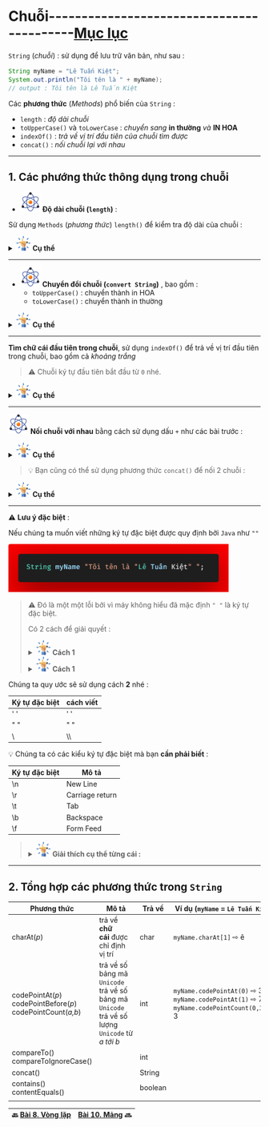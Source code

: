 # Chuỗi------------------------------------------[Mục lục](https://github.com/Zenfection/Java)

`String` (*chuỗi*) : sử dụng để lưu trữ văn bản, như sau : 

```java
String myName = "Lê Tuấn Kiệt";
System.out.println("Tôi tên là " + myName);
// output : Tôi tên là Lê Tuấn Kiệt
```

Các **phương thức** (*Methods*) phổ biến của `String` : 

- `length` : *độ dài chuỗi*
- `toUpperCase()` và `toLowerCase` : *chuyển sang* **in thường** *và* **IN HOA**
- `indexOf()` : *trả về vị trí đầu tiên của chuỗi tìm được*
- `concat()` : *nối chuỗi lại với nhau*

---

## 1. Các phướng thức thông dụng trong chuỗi

- ![Science.png](https://raw.githubusercontent.com/Zenfection/Image/master/2021/02/01-15-18-34-Science.png) **Độ dài chuỗi (`length`)** : 

Sử dụng `Methods` (*phương thức*) `length()` để kiểm tra độ dài của chuỗi :

<details>
<summary><b><img src="https://raw.githubusercontent.com/Zenfection/Image/master/2021/02/01-15-08-13-Specialization.png"> Cụ thể</b></summary>

```java
String myName = "Lê Tuấn Kiệt";
System.out.println("Độ dài tên của tôi là " + myName.length());
// output : Độ dài tên của tôi là 12
```

> 💡 Để sử dụng `method` thì các bạn `.` phía sau một `Object` là được nha, ví dụ như `myName.length()`
> 
> - `myName` là `Object`
> - `length()` là phương thức

</details>

---

- ![Science.png](https://raw.githubusercontent.com/Zenfection/Image/master/2021/02/01-15-18-34-Science.png) **Chuyển đổi chuỗi (`convert String`)** , bao gồm :
  - `toUpperCase()` : chuyển thành in HOA
  - `toLowerCase()` : chuyển thành in thường

<details>
<summary><b><img src="https://raw.githubusercontent.com/Zenfection/Image/master/2021/02/01-15-08-13-Specialization.png"> Cụ thể</b></summary>

```java
String myName = "LÊ TUẤN KIỆT";
String myNickName = "zenfection";
System.out.println(myName.toLowerCase()); // Chuyển in thường
System.out.println(myName.toUpperCase()); // chuyển in hoa
/* output : 
lê tuấn kiệt
ZENFECTION   */
```

</details>

---

**Tìm chữ cái đầu tiên trong chuỗi**, sử dụng  `indexOf()` để trả về vị trí đầu tiên trong chuỗi, bao gồm cả *khoảng trắng*

> ⚠️ Chuỗi ký tự đầu tiên bắt đầu từ `0` nhé.

<details>
<summary><b><img src="https://raw.githubusercontent.com/Zenfection/Image/master/2021/02/01-15-08-13-Specialization.png"> Cụ thể</b></summary>

```java
String myName = "Tuấn Kiệt";
System.out.println("chữ Kiệt ở vị trí thứ " + myName.indexOf("Kiệt"));
// output : chữ Tuấn ở vị trí số 5
```

| Ký tự  | T   | u   | ấ   | n   | " " | K   | i   | ệ   | t   |
| ------ | --- | --- | --- | --- | --- | --- | --- | --- | --- |
| Vị trí | 0   | 1   | 2   | 3   | 4   | 5   | 6   | 7   | 8   |

> 💡 Như bạn đã thấy thì nó sẽ trả về vị trí của chữ `K` trong chuỗi `Kiệt`.

> ⚠️ Trường hợp lưu ý : 
> 
> - Nếu có 2 chữ `Kiệt`, nó vẫn trả về vị trí của chữ `Kiệt` đầu tiên.
> - Nếu chữ `Kiệt` không tồn tại nó sẽ trả về `-1`.

</details>

---

![Science.png](https://raw.githubusercontent.com/Zenfection/Image/master/2021/02/01-15-18-34-Science.png) **Nối chuỗi với nhau** bằng cách sử dụng dấu `+` như các bài trước :

<details>
<summary><b><img src="https://raw.githubusercontent.com/Zenfection/Image/master/2021/02/01-15-08-13-Specialization.png"> Cụ thể</b></summary>

```java
String myName = "Tuấn Kiệt";
String firstName = "Lê";
System.out.println("Tên của tôi là : " + fisrtName + " " + myName);
// output: Tên của tôi là Lê Tuấn Kiệt
```

</details>

>  💡 Bạn cũng có thể sử dụng phương thức `concat()` để nối 2 chuỗi : 

<details>
<summary><b><img src="https://raw.githubusercontent.com/Zenfection/Image/master/2021/02/01-15-08-13-Specialization.png"> Cụ thể</b></summary>

```java
String myName = "Tuấn Kiệt";
String firstName = "Lê";
System.out.println("Tên của tôi là : " + firstName.concat(" ").concat(myName));
//output : Tên của tôi là Lê Tuấn Kiệt
```

> ⚠️ Có thể sử dụng nhiều phương thức `concat()` để nối nhiều chuỗi với nhau : 

</details>

---

⚠️ **Lưu ý đặc biệt** : 

Nếu chúng ta muốn viết những ký tự đặc biệt được quy định bởi `Java` như `""`

<img title="" src="https://raw.githubusercontent.com/Zenfection/Image/master/2021/01/31-12-56-52-java-oop_7.png" alt="java-oop_7.png" width="440">

> ⚠️ Đó là một một lỗi bởi vì máy không hiểu đã mặc định `" "` là ký tự đặc biệt.
> 
> Có 2 cách để giải quyết :
> 
> <details>
> <summary><b><img src="https://raw.githubusercontent.com/Zenfection/Image/master/2021/02/01-15-08-13-Specialization.png"> Cách 1</b></summary>
> 
>   Sử dụng `''` và `""` tách biệt nhau : 
> 
> ```java
> String myName = 'Tôi tên là "Lê Tuấn Kiệt"';
> System.out.println(myName);
> //output : Tôi tên là "Lê Tuấn Kiệt"
> ```
> 
> </details>
> 
> <details>
> <summary><b><img src="https://raw.githubusercontent.com/Zenfection/Image/master/2021/02/01-15-08-13-Specialization.png"> Cách 1</b></summary>
> 
> Sử dụng dấu `\` trước **ký tự đặc biệt** (*khuyên dùng*) :
> 
> ```java
> String myName = "Tôi tên là \"Lê Tuấn Kiệt\"";
> System.out.println(myName);
> //output : Tôi tên là "Lê Tuấn Kiệt"
> ```
> 
> </details>

Chúng ta quy ước sẽ sử dụng cách **2** nhé : 

| Ký tự đặc biệt | cách viết |
| -------------- | --------- |
| ' '            | \' \'     |
| " "            | \" \"     |
| \\             | \\\       |

💡 Chúng ta có các kiểu ký tự đặc biệt mà bạn **cần phải biết** : 

| Ký tự đặc biệt | Mô tả           |
| -------------- | --------------- |
| \n             | New Line        |
| \r             | Carriage return |
| \t             | Tab             |
| \b             | Backspace       |
| \f             | Form Feed       |

> <details>
> <summary><b><img src="https://raw.githubusercontent.com/Zenfection/Image/master/2021/02/01-15-08-13-Specialization.png"> Giải thích cụ thể từng cái : </b></summary>
> 
> - `\n` và `\r` có chung chức năng xuống dòng (*khuyến kích dùng `\n`*), nhưng chúng có tý khác nhau, xem [tại đây](https://www.it-swarm-vi.com/vi/java/su-khac-biet-giua-cac-ky-tu-char-n-va-r-trong-java-la-gi/942391502/)
>   
>   ```java
>   System.out.println("Tôi tên là\nLê Tuấn Kiệt");
>   /* Output : Tôi tên là
>   Lê Tuấn Kiệt */
>   ```
> 
> - `\t` để cách khoảng lớn : 
>   
>   ```java
>   System.out.println("Sử dụng tab để\t cách khoảng lớn");
>   //output : Sử dụng tab để   cách khoảng lớn
>   ```
> 
> - `\b` đặt ở đầu từ và cuối từ, để cho hiểu đó là một từ, như `\bKiet\b` là `Kiet`
>   
>   ```java
>   System.out.println("\bLê \b \b Tuấn \b \b Kiệt \b");
>   //output : Lê Tuấn Kiệt
>   ```
> 
> - `\f` xuống dòng nhưng không thụt vô đầu dòng : 
> 
> - ```java
>   System.out.println("Tôi tên là \fLê Tuấn Kiệt");
>   /* Tôi tên là 
>                Lê Tuấn Kiệt */
>   ```
> 
> </details>

---

## 2. Tổng hợp các phương thức trong `String`

| Phương thức                                                       | Mô tả                                                                                                 | Trả về  | Ví dụ (`myName` = `Lê Tuấn Kiệt`)                                                                | Lưu ý                                                                      |
| ----------------------------------------------------------------- | ----------------------------------------------------------------------------------------------------- | ------- | ------------------------------------------------------------------------------------------------ | -------------------------------------------------------------------------- |
| charAt(*p*)<br>                                                   | trả về **chữ cái** được chỉ định vị trí                                                               | char    | `myName.charAt[1]` ⇨ ê                                                                           |                                                                            |
| codePointAt(*p*)<br>codePointBefore(*p*)<br>codePointCount(*a,b*) | trả về số bảng mã `Unicode` <br>trả về số bảng mã `Unicode`<br>trả về số lượng `Unicode` từ *a tới b* | int     | `myName.codePointAt(0)` ⇨ 32<br>`myName.codePointAt(1)` ⇨ 72<br>`myName.codePointCount(0,3)` ⇨ 3 | ⚠️ `codePointAt` bắt đầu bằng *0*<br>⚠️ `codePointBefore` bắt đầu bằng *1* |
| compareTo()<br>compareToIgnoreCase()                              |                                                                                                       | int     |                                                                                                  |                                                                            |
| concat()                                                          |                                                                                                       | String  |                                                                                                  |                                                                            |
| contains()<br>contentEquals()                                     |                                                                                                       | boolean |                                                                                                  |                                                                            |
|                                                                   |                                                                                                       |         |                                                                                                  |                                                                            |

| 🔙  [Bài 8. Vòng lặp](https://github.com/Zenfection/Java/blob/master/Java%20Basic/8.Vonglap.md) | [Bài 10. Mảng](https://github.com/Zenfection/Java/blob/master/Java%20Basic/10.Mang.md) 🔜 |
| ----------------------------------------------------------------------------------------------- | ----------------------------------------------------------------------------------------- |